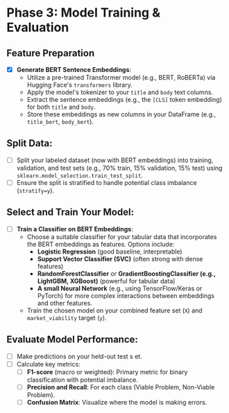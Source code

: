 # Phase 3: Model Training & Evaluation

## Feature Preparation
- [X] **Generate BERT Sentence Embeddings**:
  - Utilize a pre-trained Transformer model (e.g., BERT, RoBERTa) via Hugging Face's `transformers` library.
  - Apply the model's tokenizer to your `title` and `body` text columns.
  - Extract the sentence embeddings (e.g., the `[CLS]` token embedding) for both `title` and `body`.
  - Store these embeddings as new columns in your DataFrame (e.g., `title_bert`, `body_bert`).

## Split Data:
- [ ] Split your labeled dataset (now with BERT embeddings) into training, validation, and test sets (e.g., 70% train, 15% validation, 15% test) using `sklearn.model_selection.train_test_split`.
- [ ] Ensure the split is stratified to handle potential class imbalance (`stratify=y`).

## Select and Train Your Model:
- [ ] **Train a Classifier on BERT Embeddings**:
  - Choose a suitable classifier for your tabular data that incorporates the BERT embeddings as features. Options include:
    - **Logistic Regression** (good baseline, interpretable)
    - **Support Vector Classifier (SVC)** (often strong with dense features)
    - **RandomForestClassifier** or **GradientBoostingClassifier (e.g., LightGBM, XGBoost)** (powerful for tabular data)
    - **A small Neural Network** (e.g., using TensorFlow/Keras or PyTorch) for more complex interactions between embeddings and other features.
  - Train the chosen model on your combined feature set (`X`) and `market_viability` target (`y`).

## Evaluate Model Performance:
- [ ] Make predictions on your held-out test s et.
- [ ] Calculate key metrics:
  - [ ] **F1-score** (macro or weighted): Primary metric for binary classification with potential imbalance.
  - [ ] **Precision and Recall**: For each class (Viable Problem, Non-Viable Problem).
  - [ ] **Confusion Matrix**: Visualize where the model is making errors.